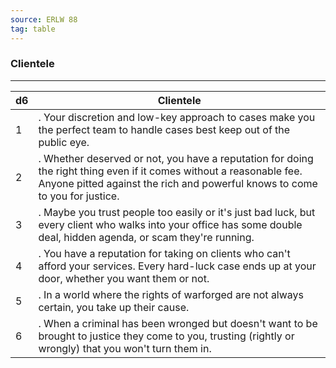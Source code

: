 ```yaml
---
source: ERLW 88
tag: table
---
```


### Clientele
---
|d6|Clientele|
|----|------------|
|1|. Your discretion and low-key approach to cases make you the perfect team to handle cases best keep out of the public eye.|
|2|. Whether deserved or not, you have a reputation for doing the right thing even if it comes without a reasonable fee. Anyone pitted against the rich and powerful knows to come to you for justice.|
|3|. Maybe you trust people too easily or it's just bad luck, but every client who walks into your office has some double deal, hidden agenda, or scam they're running.|
|4|. You have a reputation for taking on clients who can't afford your services. Every hard-luck case ends up at your door, whether you want them or not.|
|5|. In a world where the rights of warforged are not always certain, you take up their cause.|
|6|. When a criminal has been wronged but doesn't want to be brought to justice they come to you, trusting (rightly or wrongly) that you won't turn them in.|
